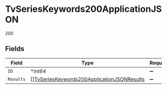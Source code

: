 # TvSeriesKeywords200ApplicationJSON

200


## Fields

| Field                                                                                                               | Type                                                                                                                | Required                                                                                                            | Description                                                                                                         | Example                                                                                                             |
| ------------------------------------------------------------------------------------------------------------------- | ------------------------------------------------------------------------------------------------------------------- | ------------------------------------------------------------------------------------------------------------------- | ------------------------------------------------------------------------------------------------------------------- | ------------------------------------------------------------------------------------------------------------------- |
| `ID`                                                                                                                | **int64*                                                                                                            | :heavy_minus_sign:                                                                                                  | N/A                                                                                                                 | 1399                                                                                                                |
| `Results`                                                                                                           | [][TvSeriesKeywords200ApplicationJSONResults](../../models/operations/tvserieskeywords200applicationjsonresults.md) | :heavy_minus_sign:                                                                                                  | N/A                                                                                                                 |                                                                                                                     |